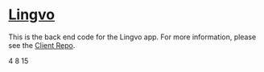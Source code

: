 
# [Lingvo](https://lingvo-client.herokuapp.com/)

This is the back end code for the Lingvo app. For more information, please see the
[Client Repo](https://github.com/thinkful-ei26/SpacedRepetition-Client-Michael-Scott).


4 8 15
